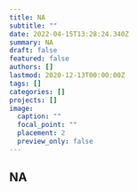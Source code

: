 ```yaml
---
title: NA
subtitle: ""
date: 2022-04-15T13:28:24.340Z
summary: NA
draft: false
featured: false
authors: []
lastmod: 2020-12-13T00:00:00Z
tags: []
categories: []
projects: []
image:
  caption: ""
  focal_point: ""
  placement: 2
  preview_only: false
---
```

## NA